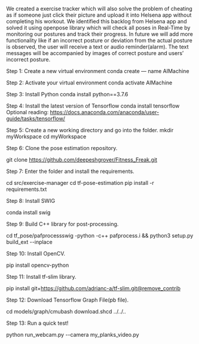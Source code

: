 We created a exercise tracker which will also solve the problem of cheating as if someone just click their picture and upload it into Helsena app without completing his workout. We identified this backlog from Helsena app and solved it using openpose library which  will check all poses in Real-Time by monitoring our postures and track their progress. In future we will add more functionality like if an incorrect posture or deviation from the actual posture is observed, the user will receive a text or audio reminder(alarm). The text messages will be accompanied by images of correct posture and users’ incorrect posture. 




Step 1: Create a new virtual environment
conda create — name AIMachine

Step 2: Activate your virtual environment
conda activate AIMachine

Step 3: Install Python
conda install python==3.7.6

Step 4: Install the latest version of Tensorflow
conda install tensorflow
Optional reading: https://docs.anaconda.com/anaconda/user-guide/tasks/tensorflow/

Step 5: Create a new working directory and go into the folder.
mkdir myWorkspace
cd myWorkspace

Step 6: Clone the pose estimation repository.

git clone https://github.com/deepeshgrover/Fitness_Freak.git

Step 7: Enter the folder and install the requirements.

cd src/exercise-manager
cd tf-pose-estimation
pip install -r requirements.txt

Step 8: Install SWIG

conda install swig

Step 9: Build C++ library for post-processing.

cd tf_pose/pafprocessswig -python -c++ pafprocess.i && python3 setup.py build_ext --inplace

Step 10: Install OpenCV.

pip install opencv-python

Step 11: Install tf-slim library.

pip install git+https://github.com/adrianc-a/tf-slim.git@remove_contrib

Step 12: Download Tensorflow Graph File(pb file).

cd models/graph/cmubash download.shcd ../../..

Step 13: Run a quick test!

python run_webcam.py --camera my_planks_video.py 

